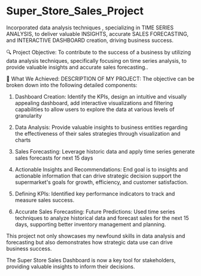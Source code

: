# Super_Store_Sales_Project
Incorporated data analysis techniques , specializing in TIME SERIES ANALYSIS, to deliver valuable INSIGHTS, accurate SALES FORECASTING, and INTERACTIVE DASHBOARD creation, driving business success.

🔍 Project Objective:
To contribute to the success of a business by utilizing data analysis techniques, specifically focusing on time series analysis, to provide valuable insights and accurate sales forecasting..

🚀 What We Achieved:
DESCRIPTION OF MY PROJECT:
The objective can be broken down into the following detailed components:

1. Dashboard Creation:
Identify the KPIs, design an intuitive and visually appealing dashboard, add interactive visualizations and filtering capabilities to allow users to explore the data at various levels of granularity

2. Data Analysis: 
Provide valuable insights to business entities regarding the effectiveness of their sales strategies through visualization and charts

3. Sales Forecasting: 
Leverage historic data and apply time series generate sales forecasts for next 15 days

4. Actionable Insights and Recommendations: 
End goal is to insights and actionable information that can drive strategic decision support the supermarket's goals for growth, efficiency, and customer satisfaction.

5. Defining KPIs: 
Identified key performance indicators to track and measure sales success.

6. Accurate Sales Forecasting:
Future Predictions: Used time series techniques to analyze historical data and forecast sales for the next 15 days, supporting better inventory management and planning.

This project not only showcases my newfound skills in data analysis and forecasting but also demonstrates how strategic data use can drive business success.

The Super Store Sales Dashboard is now a key tool for stakeholders, providing valuable insights to inform their decisions.


